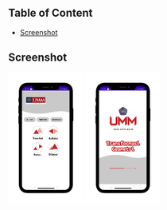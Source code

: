 ## Table of Content
- [Screenshot](#screenshot)


## Screenshot
<p float="left">
  <img src="images/pict1.png" width="30%" />
  <img src="images/pict2.png"  width="30%"" /> 
</p>
